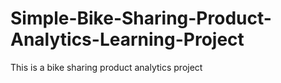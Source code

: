 # Simple-Bike-Sharing-Product-Analytics-Learning-Project
This is a bike sharing product analytics project
